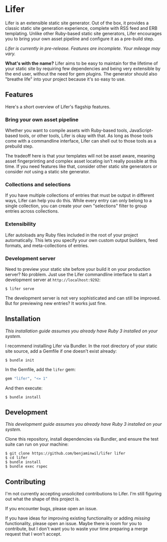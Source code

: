 # Lifer

Lifer is an extensible static site generator. Out of the box, it provides a
classic static site generation experience, complete with RSS feed and ERB
templating. Unlike other Ruby-based static site generators, Lifer encourages you
to bring your own asset pipeline and configure it as a pre-build step.

_Lifer is currently in pre-release. Features are incomplete. Your mileage may
vary._

**What's with the name?** Lifer aims to be easy to maintain for the lifetime of
your static site by requiring few dependencies and being very extensible by the
end user, without the need for gem plugins. The generator should also "breathe
life" into your project because it's so easy to use.

## Features

Here's a short overview of Lifer's flagship features.

### Bring your own asset pipeline

Whether you want to compile assets with Ruby-based tools, JavaScript-based
tools, or other tools, Lifer is okay with that. As long as those tools come with
a commandline interface, Lifer can shell out to those tools as a prebuild step.

The tradeoff here is that your templates will not be asset aware, meaning asset
fingerprinting and complex asset locating isn't really possible at this time. If
you need features like that, consider other static site generators or consider
*not* using a static site generator.

### Collections and selections

If you have multiple collections of entries that must be output in different
ways, Lifer can help you do this. While every entry can only belong to a single
collection, you can create your own "selections" filter to group entries across
collections.

### Extensibility

Lifer autoloads any Ruby files included in the root of your project
automatically. This lets you specify your own custom output builders, feed
formats, and meta-collections of entries.

### Development server

Need to preview your static site before your build it on your production server?
No problem. Just use the Lifer commandline interface to start a development
server at `http://localhost:9292`:

    $ lifer serve

The development server is not very sophisticated and can still be improved. But
for previewing new entries? It works just fine.

## Installation

_This installation guide assumes you already have Ruby 3 installed on your
system._

I recommend installing Lifer via Bundler. In the root directory of your static
site source, add a Gemfile if one doesn't exist already:

    $ bundle init

In the Gemfile, add the `lifer` gem:

```ruby
gem "lifer", "<= 1"
```

And then execute:

    $ bundle install

## Development

_This development guide assumes you already have Ruby 3 installed on your
system._

Clone this repository, install dependencies via Bundler, and ensure the test
suite can run on your machine:

    $ git clone https://github.com/benjaminwil/lifer lifer
    $ cd lifer
    $ bundle install
    $ bundle exec rspec

## Contributing

I'm not currently accepting unsolicited contributions to Lifer. I'm still
figuring out what the shape of this project is.

If you encounter bugs, please open an issue.

If you have ideas for improving existing functionality or adding *missing*
functionality, please open an issue. Maybe there is room for you to contribute,
but I don't want you to waste your time preparing a merge request that I won't
accept.
